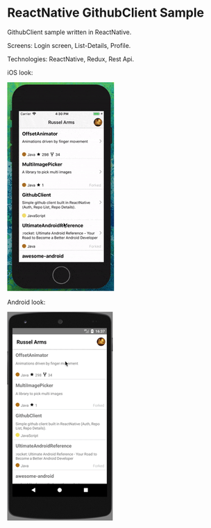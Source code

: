 # ReactNative GithubClient Sample

GithubClient sample written in ReactNative.

Screens: Login screen, List-Details, Profile.

Technologies: ReactNative, Redux, Rest Api.

iOS look:

![Ios version](./github/video_ios.gif)


Android look:

![Andorid version](./github/video_android.gif)
